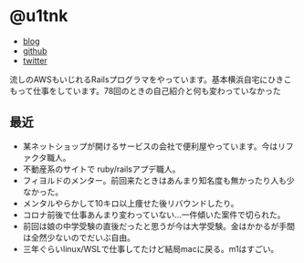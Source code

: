 # @u1tnk

- [blog](https://u1tnk.github.io/)
- [github](https://github.com/u1tnk)
- [twitter](https://twitter.com/u1tnk)

流しのAWSもいじれるRailsプログラマをやっています。基本横浜自宅にひきこもって仕事をしています。78回のときの自己紹介と何も変わっていなかった

## 最近

- 某ネットショップが開けるサービスの会社で便利屋やっています。今はリファクタ職人。
- 不動産系のサイトで ruby/railsアプデ職人。
- フィヨルドのメンター。前回来たときはあんまり知名度も無かったり人も少なかった。
- メンタルやらかして10キロ以上痩せた後リバウンドしたり。
- コロナ前後で仕事あんまり変わっていない…一件傾いた案件で切られた。
- 前回は娘の中学受験の直後だったと思うが今は大学受験。金はかかるが手間は全然少ないのでだいぶ自由。
- 三年ぐらいlinux/WSLで仕事してたけど結局macに戻る。m1はすごい。

